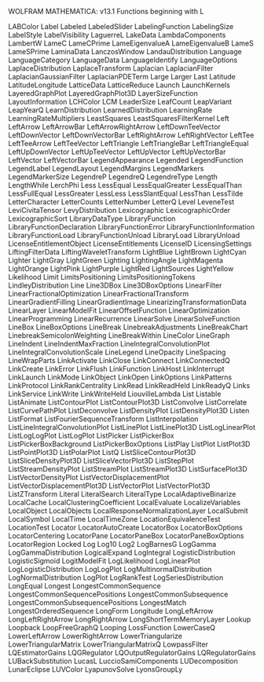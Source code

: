
WOLFRAM MATHEMATICA: v13.1
Functions beginning with L

LABColor
Label
Labeled
LabeledSlider
LabelingFunction
LabelingSize
LabelStyle
LabelVisibility
LaguerreL
LakeData
LambdaComponents
LambertW
LameC
LameCPrime
LameEigenvalueA
LameEigenvalueB
LameS
LameSPrime
LaminaData
LanczosWindow
LandauDistribution
Language
LanguageCategory
LanguageData
LanguageIdentify
LanguageOptions
LaplaceDistribution
LaplaceTransform
Laplacian
LaplacianFilter
LaplacianGaussianFilter
LaplacianPDETerm
Large
Larger
Last
Latitude
LatitudeLongitude
LatticeData
LatticeReduce
Launch
LaunchKernels
LayeredGraphPlot
LayeredGraphPlot3D
LayerSizeFunction
LayoutInformation
LCHColor
LCM
LeaderSize
LeafCount
LeapVariant
LeapYearQ
LearnDistribution
LearnedDistribution
LearningRate
LearningRateMultipliers
LeastSquares
LeastSquaresFilterKernel
Left
LeftArrow
LeftArrowBar
LeftArrowRightArrow
LeftDownTeeVector
LeftDownVector
LeftDownVectorBar
LeftRightArrow
LeftRightVector
LeftTee
LeftTeeArrow
LeftTeeVector
LeftTriangle
LeftTriangleBar
LeftTriangleEqual
LeftUpDownVector
LeftUpTeeVector
LeftUpVector
LeftUpVectorBar
LeftVector
LeftVectorBar
LegendAppearance
Legended
LegendFunction
LegendLabel
LegendLayout
LegendMargins
LegendMarkers
LegendMarkerSize
LegendreP
LegendreQ
LegendreType
Length
LengthWhile
LerchPhi
Less
LessEqual
LessEqualGreater
LessEqualThan
LessFullEqual
LessGreater
LessLess
LessSlantEqual
LessThan
LessTilde
LetterCharacter
LetterCounts
LetterNumber
LetterQ
Level
LeveneTest
LeviCivitaTensor
LevyDistribution
Lexicographic
LexicographicOrder
LexicographicSort
LibraryDataType
LibraryFunction
LibraryFunctionDeclaration
LibraryFunctionError
LibraryFunctionInformation
LibraryFunctionLoad
LibraryFunctionUnload
LibraryLoad
LibraryUnload
LicenseEntitlementObject
LicenseEntitlements
LicenseID
LicensingSettings
LiftingFilterData
LiftingWaveletTransform
LightBlue
LightBrown
LightCyan
Lighter
LightGray
LightGreen
Lighting
LightingAngle
LightMagenta
LightOrange
LightPink
LightPurple
LightRed
LightSources
LightYellow
Likelihood
Limit
LimitsPositioning
LimitsPositioningTokens
LindleyDistribution
Line
Line3DBox
Line3DBoxOptions
LinearFilter
LinearFractionalOptimization
LinearFractionalTransform
LinearGradientFilling
LinearGradientImage
LinearizingTransformationData
LinearLayer
LinearModelFit
LinearOffsetFunction
LinearOptimization
LinearProgramming
LinearRecurrence
LinearSolve
LinearSolveFunction
LineBox
LineBoxOptions
LineBreak
LinebreakAdjustments
LineBreakChart
LinebreakSemicolonWeighting
LineBreakWithin
LineColor
LineGraph
LineIndent
LineIndentMaxFraction
LineIntegralConvolutionPlot
LineIntegralConvolutionScale
LineLegend
LineOpacity
LineSpacing
LineWrapParts
LinkActivate
LinkClose
LinkConnect
LinkConnectedQ
LinkCreate
LinkError
LinkFlush
LinkFunction
LinkHost
LinkInterrupt
LinkLaunch
LinkMode
LinkObject
LinkOpen
LinkOptions
LinkPatterns
LinkProtocol
LinkRankCentrality
LinkRead
LinkReadHeld
LinkReadyQ
Links
LinkService
LinkWrite
LinkWriteHeld
LiouvilleLambda
List
Listable
ListAnimate
ListContourPlot
ListContourPlot3D
ListConvolve
ListCorrelate
ListCurvePathPlot
ListDeconvolve
ListDensityPlot
ListDensityPlot3D
Listen
ListFormat
ListFourierSequenceTransform
ListInterpolation
ListLineIntegralConvolutionPlot
ListLinePlot
ListLinePlot3D
ListLogLinearPlot
ListLogLogPlot
ListLogPlot
ListPicker
ListPickerBox
ListPickerBoxBackground
ListPickerBoxOptions
ListPlay
ListPlot
ListPlot3D
ListPointPlot3D
ListPolarPlot
ListQ
ListSliceContourPlot3D
ListSliceDensityPlot3D
ListSliceVectorPlot3D
ListStepPlot
ListStreamDensityPlot
ListStreamPlot
ListStreamPlot3D
ListSurfacePlot3D
ListVectorDensityPlot
ListVectorDisplacementPlot
ListVectorDisplacementPlot3D
ListVectorPlot
ListVectorPlot3D
ListZTransform
Literal
LiteralSearch
LiteralType
LocalAdaptiveBinarize
LocalCache
LocalClusteringCoefficient
LocalEvaluate
LocalizeVariables
LocalObject
LocalObjects
LocalResponseNormalizationLayer
LocalSubmit
LocalSymbol
LocalTime
LocalTimeZone
LocationEquivalenceTest
LocationTest
Locator
LocatorAutoCreate
LocatorBox
LocatorBoxOptions
LocatorCentering
LocatorPane
LocatorPaneBox
LocatorPaneBoxOptions
LocatorRegion
Locked
Log
Log10
Log2
LogBarnesG
LogGamma
LogGammaDistribution
LogicalExpand
LogIntegral
LogisticDistribution
LogisticSigmoid
LogitModelFit
LogLikelihood
LogLinearPlot
LogLogisticDistribution
LogLogPlot
LogMultinormalDistribution
LogNormalDistribution
LogPlot
LogRankTest
LogSeriesDistribution
LongEqual
Longest
LongestCommonSequence
LongestCommonSequencePositions
LongestCommonSubsequence
LongestCommonSubsequencePositions
LongestMatch
LongestOrderedSequence
LongForm
Longitude
LongLeftArrow
LongLeftRightArrow
LongRightArrow
LongShortTermMemoryLayer
Lookup
Loopback
LoopFreeGraphQ
Looping
LossFunction
LowerCaseQ
LowerLeftArrow
LowerRightArrow
LowerTriangularize
LowerTriangularMatrix
LowerTriangularMatrixQ
LowpassFilter
LQEstimatorGains
LQGRegulator
LQOutputRegulatorGains
LQRegulatorGains
LUBackSubstitution
LucasL
LuccioSamiComponents
LUDecomposition
LunarEclipse
LUVColor
LyapunovSolve
LyonsGroupLy
